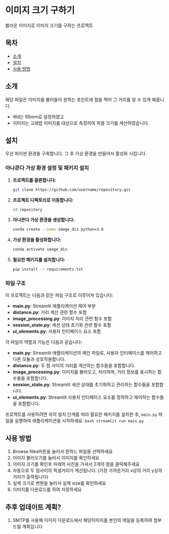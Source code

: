 # 이미지 크기 구하기

불러온 이미지로 이미지 크기를 구하는 프로젝트

## 목차

- [소개](#소개)
- [설치](#설치)
- [사용 방법](#사용-방법)

## 소개

해당 파일은 이미지를 불러들어 원하는 포인트에 점을 찍어 그 거리를 알 수 있게 해줍니다.

- Wd는 95mm로 설정하였고
- 이미지는 고래밥 이미지를 대상으로 측정하여 픽셀 크기를 계산하였습니다.

## 설치

우선 파이썬 환경을 구축합니다. 그 후 가상 환경을 만들어서 활성화 시킵니다.

### 아나콘다 가상 환경 설정 및 패키지 설치

1. **프로젝트를 클론합니다:**

    ```bash
    git clone https://github.com/username/repository.git
    ```

2. **프로젝트 디렉토리로 이동합니다:**

    ```bash
    cd repository
    ```

3. **아나콘다 가상 환경을 생성합니다:**

    ```bash
    conda create --name image_dis python=3.8
    ```

4. **가상 환경을 활성화합니다:**

    ```bash
    conda activate image_dis
    ```

5. **필요한 패키지를 설치합니다:**

    ```bash
    pip install -r requirements.txt
    ```
    

### 파일 구조

이 프로젝트는 다음과 같은 파일 구조로 이루어져 있습니다:

- **main.py**: Streamlit 애플리케이션 제어 부분
- **distance.py**: 거리 계산 관련 함수 포함
- **image_processing.py**: 이미지 처리 관련 함수 포함
- **session_state.py**: 세션 상태 초기화 관련 함수 포함
- **ui_elements.py**: 사용자 인터페이스 요소 포함

각 파일의 역할과 기능은 다음과 같습니다:

- **main.py**: Streamlit 애플리케이션의 메인 파일로, 사용자 인터페이스를 제어하고 다른 모듈과 상호작용합니다.
- **distance.py**: 두 점 사이의 거리를 계산하는 함수들을 포함합니다.
- **image_processing.py**: 이미지를 불러오고, 처리하며, 거리 정보를 표시하는 함수들을 포함합니다.
- **session_state.py**: Streamlit 세션 상태를 초기화하고 관리하는 함수들을 포함합니다.
- **ui_elements.py**: Streamlit 사용자 인터페이스 요소를 정의하고 제어하는 함수들을 포함합니다.

프로젝트를 사용하려면 위의 설치 단계를 따라 필요한 패키지를 설치한 후, `main.py` 파일을 실행하여 애플리케이션을 시작하세요.
    ```bash
        streamlit run main.py
    ```
    
## 사용 방법
1. Browse files버튼을 눌러서 원하느 파일을 선택하세요
2. 이미지 불러오기를 눌러서 이미지를 확인하세요
3. 이미지 크기를 확인후 아래의 사진을 가셔서 2개의 점을 클릭해주세요
4. 자동으로 두 점사이의 픽셀거리가 계산됩니다. (가장 가까운거리 x상의 거리 y상의 거리가 출력됩니다)
5. 실제 크기로 변환을 눌러서 실제 size를 확인하세요
6. 이미지를 다운로드를 하여 저장하세요

## 추후 업데이트 계획?
1. SMTP를 사용해 이미지 다운로드에서 해당이미지를 본인의 메일을 등록하여 첨부드릴 계획입니다

